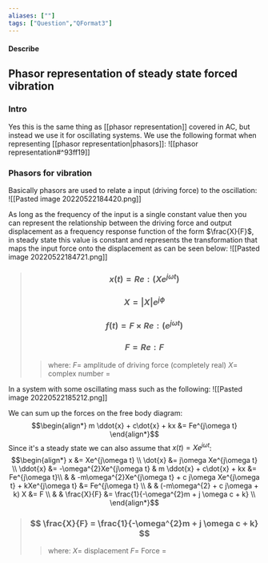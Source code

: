 ```yaml
---
aliases: [""]
tags: ["Question","QFormat3"]
---
```


#### Describe
## Phasor representation of steady state forced vibration
### Intro
Yes this is the same thing as [[phasor representation]] covered in AC, but instead we use it for oscillating systems. We use the following format when representing [[phasor representation|phasors]]:
![[phasor representation#^93ff19]]

### Phasors for vibration
Basically phasors are used to relate a input (driving force) to the oscillation:
![[Pasted image 20220522184420.png]]

As long as the frequency of the input is a single constant value then you can represent the relationship between the driving force and output displacement as a frequency response function of the form $\frac{X}{F}$, in steady state this value is constant and represents the transformation that maps the input force onto the displacement as can be seen below:
![[Pasted image 20220522184721.png]]

> ### $$ x(t) = Re: (Xe^{j\omega t}) $$ 
> ### $$ X = |X|e^{j\phi} $$
> ### $$ f(t) = F\times Re: ( e^{j\omega t} ) $$
> ### $$ F = Re: F $$
>> where:
>> $F=$ amplitude of driving force (completely real)
>> $X=$ complex number 
>> $=$

In a system with some oscillating mass such as the following:
![[Pasted image 20220522185212.png]]

We can sum up the forces on the free body diagram:
$$\begin{align*}
m \ddot{x} + c\dot{x} + kx &= Fe^{j\omega t}
\end{align*}$$
Since it's a steady state we can also assume that $x(t) = Xe^{j\omega t}$:
$$\begin{align*}
x &= Xe^{j\omega t} \\
\dot{x} &= j\omega Xe^{j\omega t} \\
\ddot{x} &= -\omega^{2}Xe^{j\omega t} & m \ddot{x} + c\dot{x} + kx &= Fe^{j\omega t}\\
& & -m\omega^{2}Xe^{j\omega t} + c j\omega Xe^{j\omega t} + kXe^{j\omega t} &= Fe^{j\omega t} \\
& & (-m\omega^{2} + c j\omega  + k) X &= F \\
& &  \frac{X}{F} &= \frac{1}{-\omega^{2}m + j \omega c + k} \\
\end{align*}$$

> ### $$ \frac{X}{F} = \frac{1}{-\omega^{2}m + j \omega c + k} $$ 
>> where:
>> $X=$ displacement 
>> $F=$ Force
>> $=$

